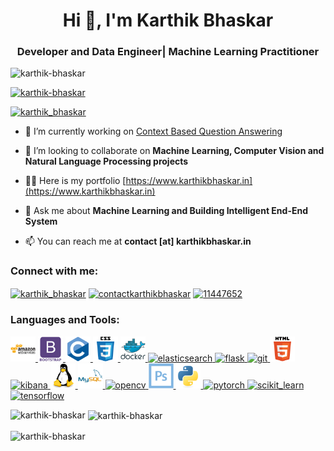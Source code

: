 
<h1 align="center">Hi 👋, I'm Karthik Bhaskar</h1>  
<h3 align="center">Developer and Data Engineer| Machine Learning Practitioner</h3>  
  
<p align="left"> <img src="https://komarev.com/ghpvc/?username=karthik-bhaskar&label=Profile%20views&color=0e75b6&style=flat" alt="karthik-bhaskar" /> </p>  
  
<p align="left"> <a href="https://github.com/ryo-ma/github-profile-trophy"><img src="https://github-profile-trophy.vercel.app/?username=karthik-bhaskar" alt="karthik-bhaskar" /></a> </p>  
  
<p align="left"> <a href="https://twitter.com/karthik_bhaskar" target="blank"><img src="https://img.shields.io/twitter/follow/karthik_bhaskar?logo=twitter&style=for-the-badge" alt="karthik_bhaskar" /></a> </p>  
  
- 🔭 I’m currently working on [Context Based Question Answering](https://github.com/Karthik-Bhaskar/Context-Based-Question-Answering)  
  
- 👯 I’m looking to collaborate on **Machine Learning, Computer Vision and Natural Language Processing projects**  
  
- 👨‍💻 Here is my portfolio [https://www.karthikbhaskar.in](https://www.karthikbhaskar.in)  
  
- 💬 Ask me about **Machine Learning and Building Intelligent End-End System**  
  
- 📫 You can reach me at **contact [at] karthikbhaskar.in**  
    
<h3 align="left">Connect with me:</h3>  
<p align="left">  
<a href="https://twitter.com/karthik_bhaskar" target="blank"><img align="center" src="https://cdn.jsdelivr.net/npm/simple-icons@3.0.1/icons/twitter.svg" alt="karthik_bhaskar" height="30" width="40" /></a>  
<a href="https://linkedin.com/in/contactkarthikbhaskar" target="blank"><img align="center" src="https://cdn.jsdelivr.net/npm/simple-icons@3.0.1/icons/linkedin.svg" alt="contactkarthikbhaskar" height="30" width="40" /></a>  
<a href="https://stackoverflow.com/users/11447652" target="blank"><img align="center" src="https://cdn.jsdelivr.net/npm/simple-icons@3.0.1/icons/stackoverflow.svg" alt="11447652" height="30" width="40" /></a>  
</p>  
  
<h3 align="left">Languages and Tools:</h3>  
<p align="left"> <a href="https://aws.amazon.com" target="_blank"> <img src="https://raw.githubusercontent.com/devicons/devicon/master/icons/amazonwebservices/amazonwebservices-original-wordmark.svg" alt="aws" width="40" height="40"/> </a> <a href="https://getbootstrap.com" target="_blank"> <img src="https://raw.githubusercontent.com/devicons/devicon/master/icons/bootstrap/bootstrap-plain-wordmark.svg" alt="bootstrap" width="40" height="40"/> </a> <a href="https://www.cprogramming.com/" target="_blank"> <img src="https://raw.githubusercontent.com/devicons/devicon/master/icons/c/c-original.svg" alt="c" width="40" height="40"/> </a> <a href="https://www.w3schools.com/css/" target="_blank"> <img src="https://raw.githubusercontent.com/devicons/devicon/master/icons/css3/css3-original-wordmark.svg" alt="css3" width="40" height="40"/> </a> <a href="https://www.docker.com/" target="_blank"> <img src="https://raw.githubusercontent.com/devicons/devicon/master/icons/docker/docker-original-wordmark.svg" alt="docker" width="40" height="40"/> </a> <a href="https://www.elastic.co" target="_blank"> <img src="https://www.vectorlogo.zone/logos/elastic/elastic-icon.svg" alt="elasticsearch" width="40" height="40"/> </a> <a href="https://flask.palletsprojects.com/" target="_blank"> <img src="https://www.vectorlogo.zone/logos/pocoo_flask/pocoo_flask-icon.svg" alt="flask" width="40" height="40"/> </a> <a href="https://git-scm.com/" target="_blank"> <img src="https://www.vectorlogo.zone/logos/git-scm/git-scm-icon.svg" alt="git" width="40" height="40"/> </a> <a href="https://www.w3.org/html/" target="_blank"> <img src="https://raw.githubusercontent.com/devicons/devicon/master/icons/html5/html5-original-wordmark.svg" alt="html5" width="40" height="40"/> </a> <a href="https://www.elastic.co/kibana" target="_blank"> <img src="https://www.vectorlogo.zone/logos/elasticco_kibana/elasticco_kibana-icon.svg" alt="kibana" width="40" height="40"/> </a> <a href="https://www.linux.org/" target="_blank"> <img src="https://raw.githubusercontent.com/devicons/devicon/master/icons/linux/linux-original.svg" alt="linux" width="40" height="40"/> </a> <a href="https://www.mysql.com/" target="_blank"> <img src="https://raw.githubusercontent.com/devicons/devicon/master/icons/mysql/mysql-original-wordmark.svg" alt="mysql" width="40" height="40"/> </a> <a href="https://opencv.org/" target="_blank"> <img src="https://www.vectorlogo.zone/logos/opencv/opencv-icon.svg" alt="opencv" width="40" height="40"/> </a> <a href="https://www.photoshop.com/en" target="_blank"> <img src="https://raw.githubusercontent.com/devicons/devicon/master/icons/photoshop/photoshop-line.svg" alt="photoshop" width="40" height="40"/> </a> <a href="https://www.python.org" target="_blank"> <img src="https://raw.githubusercontent.com/devicons/devicon/master/icons/python/python-original.svg" alt="python" width="40" height="40"/> </a> <a href="https://pytorch.org/" target="_blank"> <img src="https://www.vectorlogo.zone/logos/pytorch/pytorch-icon.svg" alt="pytorch" width="40" height="40"/> </a> <a href="https://scikit-learn.org/" target="_blank"> <img src="https://upload.wikimedia.org/wikipedia/commons/0/05/Scikit_learn_logo_small.svg" alt="scikit_learn" width="40" height="40"/> </a> <a href="https://www.tensorflow.org" target="_blank"> <img src="https://www.vectorlogo.zone/logos/tensorflow/tensorflow-icon.svg" alt="tensorflow" width="40" height="40"/> </a> </p>  
  
<p><img align="left" src="https://github-readme-stats.vercel.app/api/top-langs?username=karthik-bhaskar&show_icons=true&locale=en&layout=compact" alt="karthik-bhaskar" /></p>  
  
<p>&nbsp;<img align="center" src="https://github-readme-stats.vercel.app/api?username=karthik-bhaskar&show_icons=true&locale=en" alt="karthik-bhaskar" /></p>  
  
<p><img align="center" src="https://github-readme-streak-stats.herokuapp.com/?user=karthik-bhaskar&" alt="karthik-bhaskar" /></p>
